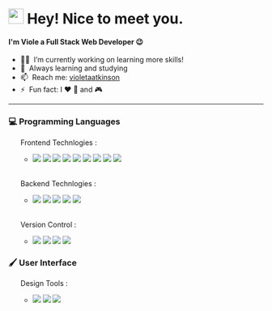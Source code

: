 <h1><img src="https://emojis.slackmojis.com/emojis/images/1531849430/4246/blob-sunglasses.gif?1531849430" width="30"/> Hey! Nice to meet you.</h1>

<h4>I'm Viole a Full Stack Web Developer 😉 </h4>

- 👩‍💻 &nbsp;I’m currently working on learning more skills!
- 🌱 &nbsp;Always learning and studying
- 📫 &nbsp;Reach me: <a rel="me" href="https://www.linkedin.com/in/violeta-atkinson-97b182134/">violetaatkinson</a>
- ⚡ &nbsp;Fun fact: I ❤️ 🐶 and 🎮
___
<div>
  <h3>💻 Programming Languages</h3>
    <ul>
      <p>Frontend Technlogies :</p>
      <ul>
        <li>
          <span><img src="https://img.shields.io/badge/-HTML5-333333?style=flat&logo=HTML5"></span>
          <span><img src="https://img.shields.io/badge/-CSS-333333?style=flat&logo=CSS3&logoColor=1572B6"></span>
          <span><img src="https://img.shields.io/badge/-sass-333333?style=flat&logo=sass"></span>
          <span><img src="https://img.shields.io/badge/-Bootstrap-333333?style=flat&logo=bootstrap&logoColor=563D7C"></span>
          <span><img src="https://img.shields.io/badge/-JavaScript-333333?style=flat&logo=javascript"></span>
          <span><img src="https://img.shields.io/badge/-React-333333?style=flat&logo=react"></span>
          <span><img src="https://img.shields.io/badge/-Wordpress-333333?style=flat&logo=wordpress"></span>
          <span><img src="https://img.shields.io/badge/-Cypress-333333?style=flat&logo=cypress"></span>
          <span><img src="https://img.shields.io/badge/-Visual%20Studio%20Code-333333?style=flat&logo=visual-studio-code&logoColor=007ACC"></span>
      </li>
      </ul>
      <br>
      <p>Backend Technlogies :</p>
        <ul>
          <li>
             <span><img src="https://img.shields.io/badge/-Node.js-333333?style=flat&logo=node.js"></span>
             <span><img src="https://img.shields.io/badge/-MongoDB-333333?style=flat&logo=mongodb"></span>
            <span><img src="https://img.shields.io/badge/-Mongoose-333333?style=flat&logo=mongoose"></span>
            <span><img src="https://img.shields.io/badge/-Express-333333?style=flat&logo=express&logoColor=white"></span>
            <span><img src="https://img.shields.io/badge/-Postman-333333?style=flat&logo=postman"></span>
          </li>
      </ul>
       <br>
      <p>Version Control :</p>
        <ul>
          <li>
              <span><img src="https://img.shields.io/badge/-Git-333333?style=flat&logo=git"></span>
              <span><img src="https://img.shields.io/badge/-GitHub-333333?style=flat&logo=github"></span>
              <span><img src="https://img.shields.io/badge/-bitbucket-333333?style=flat&logo=bitbucket"></span>
              <span><img src="https://img.shields.io/badge/-azure devops-333333?style=flat&logo=azure devops"></span>
          </li>
      </ul>
</div>

<div>
   <h3>🖌️ User Interface</h3>
   <ul>
      <p>Design Tools :</p>
      <ul>
        <li>
          <span><img src="https://img.shields.io/badge/-AdobePhotoshop-333333?style=flat&logo=AdobePhotoshop"></span>
          <span><img src="https://img.shields.io/badge/-AdobeIllustrator-333333?style=flat&logo=AdobeIllustrator"></span>
          <span><img src="https://img.shields.io/badge/-Figma-333333?style=flat&logo=Figma"></span>
      </li>
      </ul>
</div>
  

